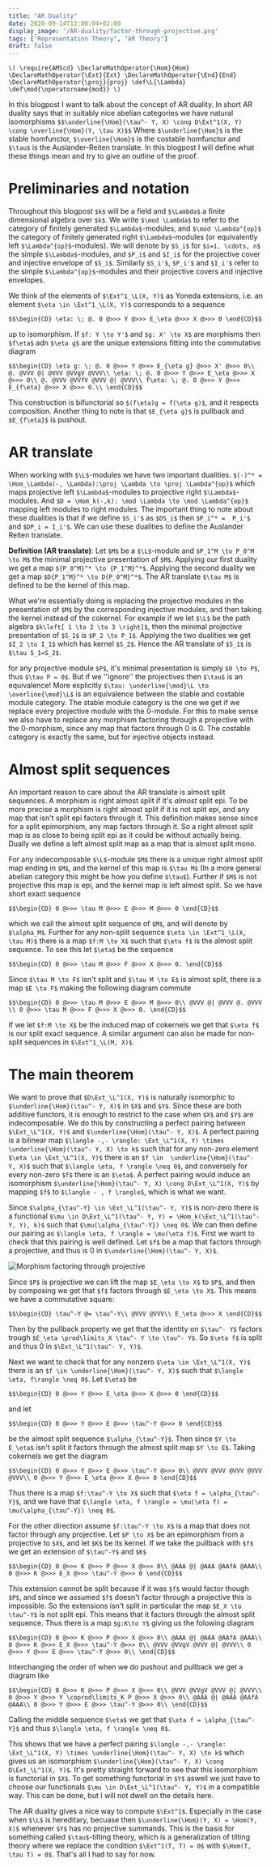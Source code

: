 ```yaml
---
title: "AR Duality"
date: 2020-09-14T12:00:04+02:00
display_image: '/AR-duality/factor-through-projective.png'
tags: ["Representation Theory", "AR Theory"]
draft: false
---
```


`\(
\require{AMScd}
\DeclareMathOperator{\Hom}{Hom}
\DeclareMathOperator{\Ext}{Ext}
\DeclareMathOperator{\End}{End}
\DeclareMathOperator{\proj}{proj}
\def\L{\Lambda}
\def\mod{\operatorname{mod}}
\)`

In this blogpost I want to talk about the concept of AR duality. In short AR duality says that in suitably nice abelian categories we have natural isomorphisms 
`$$\underline{\Hom}(\tau^- Y, X) \cong D\Ext^1(X, Y) \cong \overline{\Hom}(Y, \tau X)$$`
Where `$\underline{\Hom}$` is the stable homfunctor, `$\overline{\Hom}$` is the costable homfunctor and `$\tau$` is the Auslander-Reiten translate. In this blogpost I will define what these things mean and try to give an outline of the proof.

# Preliminaries and notation
Throughout this blogpost `$k$` will be a field and `$\Lambda$` a finite dimensional algebra over `$k$`. We write `$\mod \Lambda$` to refer to the category of finitely generated `$\Lambda$`-modules, and `$\mod \Lambda^{op}$` the category of finitely generated right `$\Lambda$`-modules (or equivalently left `$\Lambda^{op}$`-modules). We will denote by `$S_i$` for `$i=1, \cdots, n$` the simple `$\Lambda$`-modules, and `$P_i$` and `$I_i$` for the projective cover and injective envelope of `$S_i$`. Similarly `$S_i'$`, `$P_i'$` and `$I_i'$` refer to the simple `$\Lambda^{op}$`-modules and their projective covers and injective envelopes.

We think of the elements of `$\Ext^1_\L(X, Y)$` as Yoneda extensions, i.e. an element `$\eta \in \Ext^1_\L(X, Y)$` corresponds to a sequence

`$$\begin{CD}
\eta: \; @. 0 @>>> Y @>>> E_\eta @>>> X @>>> 0
\end{CD}$$`

up to isomorphism. If `$f: Y \to Y'$` and `$g: X' \to X$` are morphisms then `$f\eta$` adn `$\eta g$` are the unique extensions fitting into the commutative diagram

`$$\begin{CD}
\eta g: \; @. 0 @>>> Y @>>> E_{\eta g} @>>> X' @>>> 0\\
@. @VVV @| @VVV @VVgV @VVV\\
\eta: \; @. 0 @>>> Y @>>> E_\eta @>>> X @>>> 0\\
@. @VVV @VVfV @VVV @| @VVV\\
f\eta: \; @. 0 @>>> Y @>>> E_{f\eta} @>>> X @>>> 0.\\
\end{CD}$$`

This construction is bifunctorial so `$(f\eta)g = f(\eta g)$`, and it respects composition. Another thing to note is that `$E_{\eta g}$` is pullback and `$E_{f\eta}$` is pushout.

# AR translate
When working with `$\L$`-modules we have two important dualities. `$(-)^* = \Hom_\Lambda(-, \Lambda):\proj \Lambda \to \proj \Lambda^{op}$` which maps projective left `$\Lambda$`-modules to projective right `$\Lambda$`-modules. And `$D = \Hom_k(-,k): \mod \Lambda \to \mod \Lambda^{op}$` mapping left modules to right modules. The important thing to note about these dualities is that if we define `$S_i'$` as `$DS_i$` then `$P_i^* =  P_i'$` and `$DP_i = I_i'$`. We can use these dualities to define the Auslander Reiten translate. 

**Definition (AR translate)**: Let `$M$` be a `$\L$`-module and `$P_1^M \to P_0^M \to M$` the minimal projective presentation of `$M$`. Applying our first duality we get a map `${P_0^M}^* \to {P_1^M}^*$`. Applying the second duality we get a map `$D{P_1^M}^* \to D{P_0^M}^*$`. The AR translate `$\tau M$` is defined to be the kernel of this map.

What we're essentially doing is replacing the projective modules in the presentation of `$M$` by the corresponding injective modules, and then taking the kernel instead of the cokernel. For example if we let `$\L$` be the path algebra `$k\left[ 1 \to 2 \to 3 \right]$`, then the minimal projective presentation of `$S_1$` is `$P_2 \to P_1$`. Applying the two dualities we get `$I_2 \to I_1$` which has kernel `$S_2$`. Hence the AR translate of `$S_1$` is `$\tau S_1=S_2$`.

for any projective module `$P$`, it's minimal presentation is simply `$0 \to P$`, thus `$\tau P = 0$`. But if we ''ignore'' the projectives then `$\tau$` is an equivalence! More explicitly `$\tau: \underline{\mod}\L \to \overline{\mod}\L$` is an equivalence between the stable and costable module category. The stable module category is the one we get if we replace every projective module with the 0-module. For this to make sense we also have to replace any morphism factoring through a projective with the 0-morphism, since any map that factors through 0 is 0. The costable category is exactly the same, but for injective objects instead.

# Almost split sequences
An important reason to care about the AR translate is almost split sequences. A morphism is right almost split if it's *almost* split epi. To be more precise a morphism is right almost split if it is not split epi, and any map that isn't split epi factors through it. This definition makes sense since for a split epimorphism, any map factors through it. So a right almost split map is as close to being split epi as it could be without actually being. Dually we define a left almost split map as a map that is almost split mono.

For any indecomposable `$\L$`-module `$M$` there is a unique right almost split map ending in `$M$`, and the kernel of this map is `$\tau M$` (In a more general abelian category this might be how you define `$\tau$`). Further if `$M$` is not projective this map is epi, and the kernel map is left almost split. So we have short exact sequence

`$$\begin{CD}
 0 @>>> \tau M @>>> E @>>> M @>>> 0
\end{CD}$$`

which we call the almost split sequence of `$M$`, and will denote by `$\alpha_M$`. Further for any non-split sequence `$\eta \in \Ext^1_\L(X, \tau M)$` there is a map `$f:M \to X$` such that `$\eta f$` is the almost split sequence. To see this let `$\eta$` be the sequence

`$$\begin{CD}
0 @>>> \tau M @>>> F @>>> X @>>> 0.
\end{CD}$$`

Since `$\tau M \to F$` isn't split and `$\tau M \to E$` is almost split, there is a map `$E \to F$` making the following diagram commute

`$$\begin{CD}
0 @>>> \tau M @>>> E @>>> M @>>> 0\\
@VVV @| @VVV @. @VVV \\
0 @>>> \tau M @>>> F @>>> X @>>> 0.
\end{CD}$$`

If we let `$f:M \to X$` be the induced map of cokernels we get that `$\eta f$` is our split exact sequence. A similar argument can also be made for non-split sequences in `$\Ext^1_\L(M, X)$`.

# The main theorem
We want to prove that `$D\Ext_\L^1(X, Y)$` is naturally isomorphic to `$\underline{\Hom}(\tau^- Y, X)$` in `$X$` and `$Y$`. Since these are both additive functors, it is enough to restrict to the case when `$X$` and `$Y$` are indecomposable. We do this by constructing a perfect pairing between `$\Ext_\L^1(X, Y)$` and `$\underline{\Hom}(\tau^- Y, X)$`. A perfect pairing is a bilinear map `$\langle -,- \rangle: \Ext_\L^1(X, Y) \times \underline{\Hom}(\tau^- Y, X) \to k$` such that for any non-zero element `$\eta \in \Ext_\L^1(X, Y)$` there is an `$f \in  \underline{\Hom}(\tau^- Y, X)$` such that `$\langle \eta, f \rangle \neq 0$`, and conversely for every non-zero `$f$` there is an `$\eta$`. A perfect pairing would induce an isomorphism `$\underline{\Hom}(\tau^- Y, X) \cong D\Ext_\L^1(X, Y)$` by mapping `$f$` to `$\langle - , f \rangle$`, which is what we want.

Since `$\alpha_{\tau^-Y} \in \Ext_\L^1(\tau^- Y, Y)$` is non-zero there is a functional `$\mu \in D\Ext_\L^1(\tau^- Y, Y) = \Hom_k(\Ext_\L^1(\tau^- Y, Y), k)$` such that `$\mu(\alpha_{\tau^-Y}) \neq 0$`. We can then define our pairing as `$\langle \eta, f \rangle = \mu(\eta f)$`. First we want to check that this pairing is well defined. Let `$f$` be a map that factors through a projective, and thus is 0 in `$\underline{\Hom}(\tau^- Y, X)$`.

![Morphism factoring through projective](/AR-duality/factor-through-projective.png)

Since `$P$` is projective we can lift the map `$E_\eta \to X$` to `$P$`, and then by composing we get that `$f$` factors through `$E_\eta \to X$`. This means we have a commutative square:

`$$\begin{CD}
\tau^-Y @= \tau^-Y\\
@VVV @VVV\\
E_\eta @>>> X
\end{CD}$$`

Then by the pullback property we get that the identity on `$\tau^- Y$` factors trough `$E_\eta \prod\limits_X \tau^- Y \to \tau^- Y$`. So `$\eta f$` is split and thus 0 in `$\Ext_\L^1(\tau^- Y, Y)$`.

Next we want to check that for any nonzero `$\eta \in \Ext_\L^1(X, Y)$` there is an `$f \in \underline{\Hom}(\tau^- Y, X)$` such that `$\langle \eta, f\rangle \neq 0$`. Let `$\eta$` be 

`$$\begin{CD}
0 @>>> Y @>>> E_\eta @>>> X @>>> 0
\end{CD}$$`

and let 

`$$\begin{CD}
0 @>>> Y @>>> E @>>> \tau^-Y @>>> 0
\end{CD}$$`

be the almost split sequence `$\alpha_{\tau^-Y}$`. Then since `$Y \to E_\eta$` isn't split it factors through the almost split map `$Y \to E$`. Taking cokernels we get the diagram

`$$\begin{CD}
0 @>>> Y @>>> E @>>> \tau^-Y @>>> 0\\
@VVV @VVV @VVV @VVV @VVV\\
0 @>>> Y @>>> E_\eta @>>> X @>>> 0
\end{CD}$$`

Thus there is a map `$f:\tau^-Y \to X$` such that `$\eta f = \alpha_{\tau^-Y}$`, and we have that `$\langle \eta, f \rangle = \mu(\eta f) = \mu(\alpha_{\tau^-Y}) \neq 0$`.

For the other direction assume `$f:\tau^-Y \to X$` is a map that does not factor through any projective. Let `$P \to X$` be an epimorphism from a projective to `$X$`, and let `$K$` be its kernel. If we take the pullback with `$f$` we get an extension of `$\tau^-Y$` and `$K$`

`$$\begin{CD}
0 @>>> K @>>> P @>>> X @>>> 0\\
@AAA @| @AAA @AAfA @AAA\\
0 @>>> K @>>> E_X @>>> \tau^-Y @>>> 0
\end{CD}$$`

This extension cannot be split because if it was `$f$` would factor though `$P$`, and since we assumed `$f$` doesn't factor through a projective this is impossible. So the extensions isn't split in particular the map `$E_X \to \tau^-Y$` is not split epi. This means that it factors through the almost split sequence. Thus there is a map `$g:K\to Y$` giving us the folowing diagram

`$$\begin{CD}
0 @>>> K @>>> P @>>> X @>>> 0\\
@AAA @| @AAA @AAfA @AAA\\
0 @>>> K @>>> E_X @>>> \tau^-Y @>>> 0\\
@VVV @VVgV @VVV @| @VVV\\
0 @>>> Y @>>> E @>>> \tau^-Y @>>> 0\\
\end{CD}$$`

Interchanging the order of when we do pushout and pullback we get a diagram like

`$$\begin{CD}
0 @>>> K @>>> P @>>> X @>>> 0\\
@VVV @VVgV @VVV @| @VVV\\
0 @>>> Y @>>> Y \coprod\limits_K P @>>> X @>>> 0\\
@AAA @| @AAA @AAfA @AAA\\
0 @>>> Y @>>> E @>>> \tau^-Y @>>> 0\\
\end{CD}$$`

Calling the middle sequence `$\eta$` we get that `$\eta f = \alpha_{\tau^-Y}$` and thus `$\langle \eta, f \rangle \neq 0$`.

This shows that we have a perfect pairing `$\langle -,- \rangle: \Ext_\L^1(X, Y) \times \underline{\Hom}(\tau^- Y, X) \to k$` which gives us an isomorphism `$\underline{\Hom}(\tau^- Y, X) \cong D\Ext_\L^1(X, Y)$`. It's pretty straight forward to see that this isomorphism is functorial in `$X$`. To get something functorial in `$Y$` aswell we just have to choose our functionals `$\mu \in D\Ext_\L^1(\tau^- Y, Y)$` in a compatible way. This can be done, but I will not dwell on the details here.

The AR duality gives a nice way to compute `$\Ext^1$`. Especially in the case when `$\L$` is hereditary, becuase then `$\underline{\Hom}(Y, X) = \Hom(Y, X)$` whenever `$Y$` has no projective summands. This is the basis for something called `$\tau$`-tilting theory, which is a generalization of tilting theory where we replace the condition `$\Ext^1(T, T) = 0$` with `$\Hom(T, \tau T) = 0$`. That's all I had to say for now.
